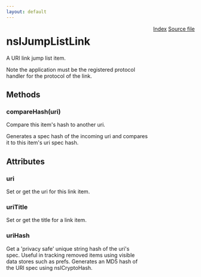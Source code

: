 ```yaml
---
layout: default
---
```

<div class='links' style='float:right'><a href="../index.html">Index</a>
<a href="http://dxr.mozilla.org/mozilla-central/source/widget/nsIJumpListItem.idl">Source file</a>
</div>

# nsIJumpListLink #
  
A URI link jump list item.  
  
Note the application must be the registered protocol  
handler for the protocol of the link.  
  

## Methods ##

### compareHash(uri) ###
  
Compare this item's hash to another uri.  
  
Generates a spec hash of the incoming uri and compares  
it to this item's uri spec hash.  
  

## Attributes ##

### uri ###
  
Set or get the uri for this link item.  
  

### uriTitle ###
  
Set or get the title for a link item.    
  

### uriHash ###
  
Get a 'privacy safe' unique string hash of the uri's  
spec. Useful in tracking removed items using visible  
data stores such as prefs. Generates an MD5 hash of  
the URI spec using nsICryptoHash.  
  
